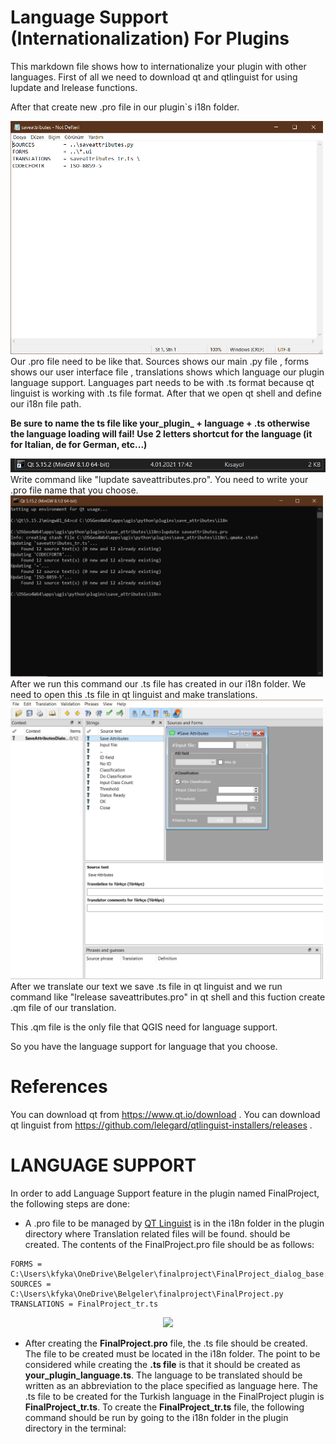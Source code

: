 <h1> Language Support (Internationalization) For Plugins </h1>
This markdown file shows how to internationalize your plugin with other languages. 
First of all we need to download qt and qtlinguist for using lupdate and lrelease functions. 

After that create new .pro file in our plugin`s i18n folder. 

<img src = "https://github.com/Afacaann/GIS-Programming/blob/main/1.PNG" width ="500" />
Our .pro file need to be like that. Sources shows our main .py file , forms shows our user interface file , translations shows which language our plugin language support. 
Languages part needs to be with .ts format because qt linguist is working with .ts file format. 
After that we open qt shell and define our i18n file path.

**Be sure to name the ts file like your_plugin_ + language + .ts otherwise the language loading will fail! Use 2 letters shortcut for the language (it for Italian, de for German, etc...)**

<img src = "https://github.com/Afacaann/GIS-Programming/blob/main/2.PNG" />
Write command like "lupdate saveattributes.pro".  You need to write your .pro file name that you choose.
<img src = "https://github.com/Afacaann/GIS-Programming/blob/main/3.PNG" width ="500" />
After we run this command our .ts file has created in our i18n folder. 
We need to open this .ts file in qt linguist and make translations. 
<img src = "https://github.com/Afacaann/GIS-Programming/blob/main/4.PNG" width ="500" />
After we translate our text we save .ts file in qt linguist and we run command like "lrelease saveattributes.pro" in qt shell and this fuction create .qm file of our translation. 

This .qm file is the only file that QGIS need for language support. 

So you have the language support for language that you choose.

<h1> References </h1>

You can download qt from https://www.qt.io/download .
You can download qt linguist from https://github.com/lelegard/qtlinguist-installers/releases .


# LANGUAGE SUPPORT
  
In order to add Language Support feature in the plugin named FinalProject, the following steps are done:
  
  - A .pro file to be managed by [QT Linguist](https://github.com/thurask/Qt-Linguist/releases/tag/20211214) is in the i18n folder in the plugin directory where Translation related files will be found.
should be created. The contents of the FinalProject.pro file should be as follows:
  
```
FORMS = C:\Users\kfyka\OneDrive\Belgeler\finalproject\FinalProject_dialog_base.ui
SOURCES = C:\Users\kfyka\OneDrive\Belgeler\finalproject\FinalProject.py
TRANSLATIONS = FinalProject_tr.ts
```   
<p align="center">
  <img src="https://github.com/GMT-456-GIS-Programming/qgis-plugin-2/blob/main/qgis_plugin_ss/Language_1.png"/>
</p>  
  
  
 - After creating the **FinalProject.pro** file, the .ts file should be created. The file to be created must be located in the i18n folder. The point to be considered while creating the **.ts file** is that it should be created as **your_plugin_language.ts**. The language to be translated should be written as an abbreviation to the place specified as language here. The .ts file to be created for the Turkish language in the FinalProject plugin is **FinalProject_tr.ts**. To create the **FinalProject_tr.ts** file, the following command should be run by going to the i18n folder in the plugin directory in the terminal:
